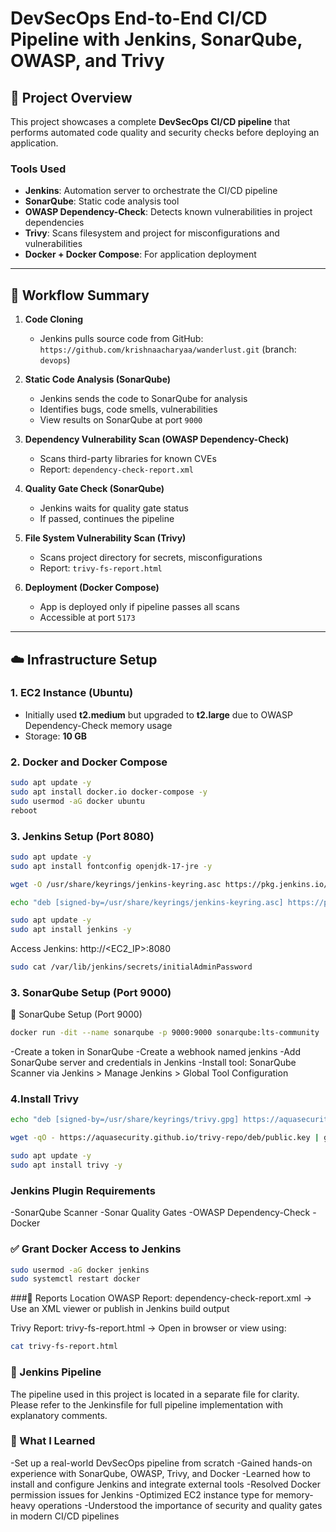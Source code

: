 # DevSecOps End-to-End CI/CD Pipeline with Jenkins, SonarQube, OWASP, and Trivy

## 📌 Project Overview
This project showcases a complete **DevSecOps CI/CD pipeline** that performs automated code quality and security checks before deploying an application. 

### Tools Used
- **Jenkins**: Automation server to orchestrate the CI/CD pipeline
- **SonarQube**: Static code analysis tool
- **OWASP Dependency-Check**: Detects known vulnerabilities in project dependencies
- **Trivy**: Scans filesystem and project for misconfigurations and vulnerabilities
- **Docker + Docker Compose**: For application deployment

---

## 🔄 Workflow Summary

1. **Code Cloning**
   - Jenkins pulls source code from GitHub:  
     `https://github.com/krishnaacharyaa/wanderlust.git` (branch: `devops`)

2. **Static Code Analysis (SonarQube)**
   - Jenkins sends the code to SonarQube for analysis
   - Identifies bugs, code smells, vulnerabilities
   - View results on SonarQube at port `9000`

3. **Dependency Vulnerability Scan (OWASP Dependency-Check)**
   - Scans third-party libraries for known CVEs
   - Report: `dependency-check-report.xml`

4. **Quality Gate Check (SonarQube)**
   - Jenkins waits for quality gate status
   - If passed, continues the pipeline

5. **File System Vulnerability Scan (Trivy)**
   - Scans project directory for secrets, misconfigurations
   - Report: `trivy-fs-report.html`

6. **Deployment (Docker Compose)**
   - App is deployed only if pipeline passes all scans
   - Accessible at port `5173`

---

## ☁️ Infrastructure Setup

### 1. EC2 Instance (Ubuntu)
- Initially used **t2.medium** but upgraded to **t2.large** due to OWASP Dependency-Check memory usage
- Storage: **10 GB**

### 2. Docker and Docker Compose
```bash
sudo apt update -y
sudo apt install docker.io docker-compose -y
sudo usermod -aG docker ubuntu
reboot
```
### 3. Jenkins Setup (Port 8080)
```bash
sudo apt update -y
sudo apt install fontconfig openjdk-17-jre -y

wget -O /usr/share/keyrings/jenkins-keyring.asc https://pkg.jenkins.io/debian-stable/jenkins.io-2023.key

echo "deb [signed-by=/usr/share/keyrings/jenkins-keyring.asc] https://pkg.jenkins.io/debian-stable binary/" | sudo tee /etc/apt/sources.list.d/jenkins.list > /dev/null

sudo apt update -y
sudo apt install jenkins -y
```
Access Jenkins: http://<EC2_IP>:8080
```bash
sudo cat /var/lib/jenkins/secrets/initialAdminPassword
```
### 3. SonarQube Setup (Port 9000)
🔧 SonarQube Setup (Port 9000)
```bash
docker run -dit --name sonarqube -p 9000:9000 sonarqube:lts-community
```
-Create a token in SonarQube
-Create a webhook named jenkins
-Add SonarQube server and credentials in Jenkins
-Install tool: SonarQube Scanner via Jenkins > Manage Jenkins > Global Tool Configuration

### 4.Install Trivy
```bash
echo "deb [signed-by=/usr/share/keyrings/trivy.gpg] https://aquasecurity.github.io/trivy-repo/deb $(lsb_release -sc) main" | sudo tee /etc/apt/sources.list.d/trivy.list

wget -qO - https://aquasecurity.github.io/trivy-repo/deb/public.key | gpg --dearmor | sudo tee /usr/share/keyrings/trivy.gpg > /dev/null

sudo apt update -y
sudo apt install trivy -y
```
### Jenkins Plugin Requirements
   -SonarQube Scanner
   -Sonar Quality Gates
   -OWASP Dependency-Check
   -Docker

### ✅ Grant Docker Access to Jenkins
```bash
sudo usermod -aG docker jenkins
sudo systemctl restart docker
```

###📂 Reports Location
   OWASP Report: dependency-check-report.xml
   → Use an XML viewer or publish in Jenkins build output
   
   Trivy Report: trivy-fs-report.html
   → Open in browser or view using:
   ```bash
   cat trivy-fs-report.html
   ```

### 🧪 Jenkins Pipeline
The pipeline used in this project is located in a separate file for clarity.
Please refer to the Jenkinsfile for full pipeline implementation with explanatory comments.

### 🙌 What I Learned
   -Set up a real-world DevSecOps pipeline from scratch
   -Gained hands-on experience with SonarQube, OWASP, Trivy, and Docker
   -Learned how to install and configure Jenkins and integrate external tools
   -Resolved Docker permission issues for Jenkins
   -Optimized EC2 instance type for memory-heavy operations
   -Understood the importance of security and quality gates in modern CI/CD pipelines




